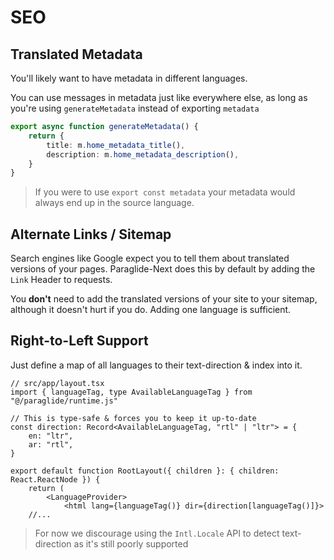 # SEO 

## Translated Metadata

You'll likely want to have metadata in different languages. 

You can use messages in metadata just like everywhere else, as long as you're using `generateMetadata` instead of exporting `metadata`

```ts
export async function generateMetadata() {
	return {
		title: m.home_metadata_title(),
		description: m.home_metadata_description(),
	}
}
```


> If you were to use `export const metadata` your metadata would always end up in the source language.


## Alternate Links / Sitemap

Search engines like Google expect you to tell them about translated versions of your pages. Paraglide-Next does this by default by adding the `Link` Header to requests.

You **don't** need to add the translated versions of your site to your sitemap, although it doesn't hurt if you do. Adding one language is sufficient.

## Right-to-Left Support

Just define a map of all languages to their text-direction & index into it.

```tsx
// src/app/layout.tsx
import { languageTag, type AvailableLanguageTag } from "@/paraglide/runtime.js"

// This is type-safe & forces you to keep it up-to-date
const direction: Record<AvailableLanguageTag, "rtl" | "ltr"> = {
	en: "ltr",
	ar: "rtl",
}

export default function RootLayout({ children }: { children: React.ReactNode }) {
	return (
		<LanguageProvider>
			<html lang={languageTag()} dir={direction[languageTag()]}>
	//...
```

> For now we discourage using the `Intl.Locale` API to detect text-direction as it's still poorly supported

